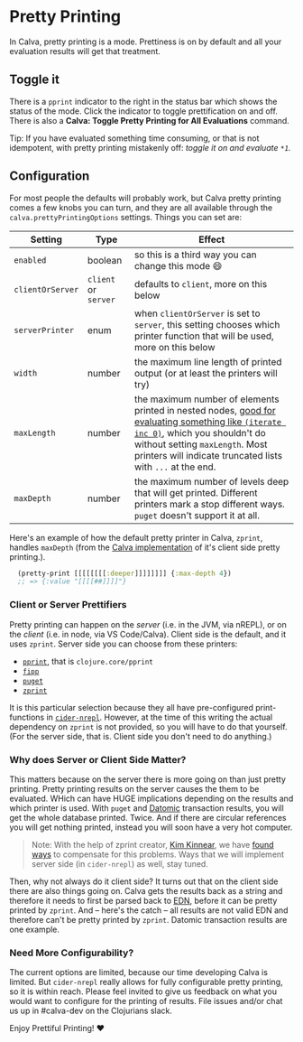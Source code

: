 # Pretty Printing

In Calva, pretty printing is a mode. Prettiness is on by default and all your evaluation results will get that treatment.

## Toggle it

There is a `pprint` indicator to the right in the status bar which shows the status of the mode. Click the indicator to toggle prettification on and off. There is also a **Calva: Toggle Pretty Printing for All Evaluations** command.

Tip: If you have evaluated something time consuming, or that is not idempotent, with pretty printing mistakenly off: _toggle it on and evaluate `*1`._

## Configuration

For most people the defaults will probably work, but Calva pretty printing comes a few knobs you can turn, and they are all available through the `calva.prettyPrintingOptions` settings. Things you can set are:

Setting          | Type    | Effect
-------          | ----    | ------
`enabled`        | boolean | so this is a third way you can change this mode 😄
`clientOrServer` | `client` or `server` | defaults to `client`, more on this below
`serverPrinter`  | enum    | when `clientOrServer` is set to `server`, this setting chooses which printer function that will be used, more on this below
`width`          | number  | the maximum line length of printed output (or at least the printers will try)
`maxLength`      | number  |  the maximum number of elements printed in nested nodes, [good for evaluating something like `(iterate inc 0)`](https://clojuredocs.org/clojure.core/*print-length*#example-542692cac026201cdc326b12), which you shouldn't do without setting `maxLength`. Most printers will indicate truncated lists with `...` at the end.
`maxDepth`       | number  | the maximum number of levels deep that will get printed. Different printers mark a stop different ways. `puget` doesn't support it at all.

Here's an example of how the default pretty printer in Calva, `zprint`, handles `maxDepth` (from the [Calva implementation](https://github.com/BetterThanTomorrow/calva/blob/dev/src/cljs-lib/src/calva/pprint/printer.cljs) of it's client side pretty printing.).

```clojure
  (pretty-print [[[[[[[[:deeper]]]]]]]] {:max-depth 4})
  ;; => {:value "[[[[##]]]]"}
```

### Client or Server Prettifiers

Pretty printing can happen on the _server_ (i.e. in the JVM, via nREPL), or on the _client_ (i.e. in node, via VS Code/Calva). Client side is the default, and it uses `zprint`. Server side you can choose from these printers:

* [`pprint`](https://clojure.github.io/clojure/clojure.pprint-api.html), that is `clojure.core/pprint`
* [`fipp`](https://github.com/brandonbloom/fipp)
* [`puget`](https://github.com/greglook/puget)
* [`zprint`](https://github.com/kkinnear/zprint)

It is this particular selection because they all have pre-configured print-functions in [`cider-nrepl`](https://docs.cider.mx/cider-nrepl/). However, at the time of this writing the actual dependency on `zprint` is not provided, so you will have to do that yourself. (For the server side, that is. Client side you don't need to do anything.)

### Why does Server or Client Side Matter?

This matters because on the server there is more going on than just pretty printing. Pretty printing results on the server causes the them to be evaluated. WHich can have HUGE implications depending on the results and which printer is used. With `puget` and [Datomic](https://www.datomic.com) transaction results, you will get the whole database printed. Twice. And if there are circular references you will get nothing printed, instead you will soon have a very hot computer.

> Note: With the help of zprint creator, [Kim Kinnear](https://github.com/kkinnear), we have [found ways](https://github.com/kkinnear/zprint/issues/111) to compensate for this problems. Ways that we will implement server side (in `cider-nrepl`) as well, stay tuned.

Then, why not always do it client side? It turns out that on the client side there are also things going on. Calva gets the results back as a string and therefore it needs to first be parsed back to [EDN](https://github.com/edn-format/edn), before it can be pretty printed by `zprint`. And – here's the catch – all results are not valid EDN and therefore can't be pretty printed by `zprint`. Datomic transaction results are one example.

### Need More Configurability?

The current options are limited, because our time developing Calva is limited. But `cider-nrepl` really allows for fully configurable pretty printing, so it is within reach. Please feel invited to give us feedback on what you would want to configure for the printing of results. File issues and/or chat us up in #calva-dev on the Clojurians slack.

Enjoy Prettiful Printing! ❤️
